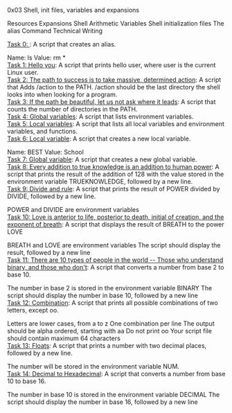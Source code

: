 0x03 Shell, init files, variables and expansions </br>

Resources
Expansions
Shell Arithmetic
Variables
Shell initialization files
The alias Command
Technical Writing

[Task 0: <o>](): A script that creates an alias. </br>

Name: ls
Value: rm * </br>
[Task 1: Hello you](): A script that prints hello user, where user is the current Linux user. </br>
[Task 2: The path to success is to take massive, determined action](): A script that Adds /action to the PATH. /action should be the last directory the shell looks into when looking for a program. </br>
[Task 3: If the path be beautiful, let us not ask where it leads](): A script that counts the number of directories in the PATH.</br> 
[Task 4: Global variables](): A script that lists environment variables.</br>
[Task 5: Local variables](): A script that lists all local variables and environment variables, and functions.</br>
[Task 6: Local variable](): A script that creates a new local variable.</br>

Name: BEST
Value: School </br>
[Task 7: Global variable](): A script that creates a new global variable.</br>
[Task 8: Every addition to true knowledge is an addition to human power](): A script that prints the result of the addition of 128 with the value stored in the environment variable TRUEKNOWLEDGE, followed by a new line.</br>
[Task 9: Divide and rule](): A script that prints the result of POWER divided by DIVIDE, followed by a new line.

POWER and DIVIDE are environment variables </br>
[Task 10: Love is anterior to life, posterior to death, initial of creation, and the exponent of breath](): A script that displays the result of BREATH to the power LOVE </br>

BREATH and LOVE are environment variables
The script should display the result, followed by a new line </br>
[Task 11: There are 10 types of people in the world -- Those who understand binary, and those who don't](): A script that converts a number from base 2 to base 10.</br>

The number in base 2 is stored in the environment variable BINARY
The script should display the number in base 10, followed by a new line</br>
[Task 12: Combination](): A script that prints all possible combinations of two letters, except oo.</br>

Letters are lower cases, from a to z
One combination per line
The output should be alpha ordered, starting with aa
Do not print oo
Your script file should contain maximum 64 characters </br>
[Task 13: Floats](): A script that prints a number with two decimal places, followed by a new line.</br>

The number will be stored in the environment variable NUM.</br>
[Task 14: Decimal to Hexadecimal](): A script that converts a number from base 10 to base 16.</br>

The number in base 10 is stored in the environment variable DECIMAL
The script should display the number in base 16, followed by a new line</br>
